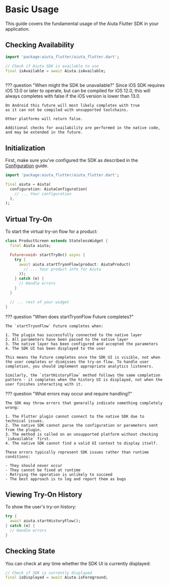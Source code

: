# Basic Usage

This guide covers the fundamental usage of the Aiuta Flutter SDK in your application.

## Checking Availability

```dart
import 'package:aiuta_flutter/aiuta_flutter.dart';

// Check if Aiuta SDK is available to use
final isAvailable = await Aiuta.isAvailable;
 
```    

??? question "When might the SDK be unavailable?"
    Since iOS SDK requires iOS 13.0 or later to operate, but can be compiled for iOS 12.0,
    this will always completes with false if the iOS version is lower than 13.0.

    On Android this future will most likely completes with true
    as it can not be compiled with unsupported toolchains.

    Other platforms will return false.

    Additional checks for availability are performed in the native code,
    and may be extended in the future.


## Initialization

First, make sure you've configured the SDK as described in the [Configuration](configuration.md) guide.

```dart
import 'package:aiuta_flutter/aiuta_flutter.dart';

final aiuta = Aiuta(
  configuration: AiutaConfiguration(
    // ... Your configuration
  ),
);

```

## Virtual Try-On

To start the virtual try-on flow for a product:

```dart
class ProductScreen extends StatelessWidget {
  final Aiuta aiuta;

  Future<void> startTryOn() async {
    try {
      await aiuta.startTryonFlow(product: AiutaProduct(
        // ... Your product info for Aiuta
      ));
    } catch (e) {
      // Handle errors
    }
  }

  // ... rest of your widget
}
```

??? question "When does startTryonFlow Future completes?"

    The `startTryonFlow` Future completes when:

    1. The plugin has successfully connected to the native layer
    2. All parameters have been passed to the native layer
    3. The native layer has been configured and accepted the parameters
    4. The SDK UI has been displayed to the user

    This means the Future completes once the SDK UI is visible, not when the user completes or dismisses the try-on flow. To handle user completion, you should implement appropriate analytics listeners.

    Similarly, the `startHistoryFlow` method follows the same completion pattern - it completes when the history UI is displayed, not when the user finishes interacting with it.

??? question "What errors may occur and require handling?"

    The SDK may throw errors that generally indicate something completely wrong:

    1. The Flutter plugin cannot connect to the native SDK due to technical issues.
    2. The native SDK cannot parse the configuration or parameters sent from the plugin.
    3. The method is called on an unsupported platform without checking `isAvailable` first.
    4. The native SDK cannot find a valid UI context to display itself.

    These errors typically represent SDK issues rather than runtime conditions:

    - They should never occur
    - They cannot be fixed at runtime
    - Retrying the operation is unlikely to succeed
    - The best approach is to log and report them as bugs

## Viewing Try-On History

To show the user's try-on history:

```dart
try {
  await aiuta.startHistoryFlow();
} catch (e) {
  // Handle errors
}
```

## Checking State

You can check at any time whether the SDK UI is currently displayed:

```dart
// Check if SDK is currently displayed
final isDisplayed = await Aiuta.isForeground;
```
